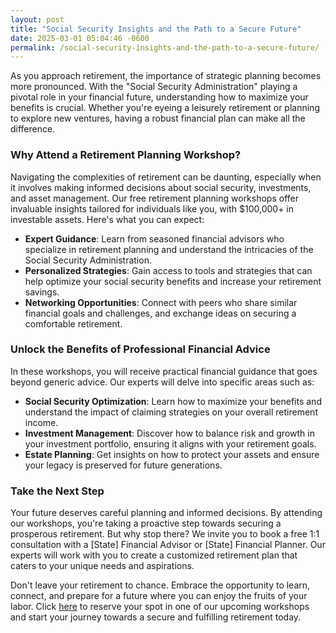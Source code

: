 ```yaml
---
layout: post
title: "Social Security Insights and the Path to a Secure Future"
date: 2025-03-01 05:04:46 -0600
permalink: /social-security-insights-and-the-path-to-a-secure-future/
---
```



As you approach retirement, the importance of strategic planning becomes more pronounced. With the "Social Security Administration" playing a pivotal role in your financial future, understanding how to maximize your benefits is crucial. Whether you're eyeing a leisurely retirement or planning to explore new ventures, having a robust financial plan can make all the difference.

### Why Attend a Retirement Planning Workshop?

Navigating the complexities of retirement can be daunting, especially when it involves making informed decisions about social security, investments, and asset management. Our free retirement planning workshops offer invaluable insights tailored for individuals like you, with $100,000+ in investable assets. Here's what you can expect:

- **Expert Guidance**: Learn from seasoned financial advisors who specialize in retirement planning and understand the intricacies of the Social Security Administration.
- **Personalized Strategies**: Gain access to tools and strategies that can help optimize your social security benefits and increase your retirement savings.
- **Networking Opportunities**: Connect with peers who share similar financial goals and challenges, and exchange ideas on securing a comfortable retirement.

### Unlock the Benefits of Professional Financial Advice

In these workshops, you will receive practical financial guidance that goes beyond generic advice. Our experts will delve into specific areas such as:

- **Social Security Optimization**: Learn how to maximize your benefits and understand the impact of claiming strategies on your overall retirement income.
- **Investment Management**: Discover how to balance risk and growth in your investment portfolio, ensuring it aligns with your retirement goals.
- **Estate Planning**: Get insights on how to protect your assets and ensure your legacy is preserved for future generations.

### Take the Next Step

Your future deserves careful planning and informed decisions. By attending our workshops, you're taking a proactive step towards securing a prosperous retirement. But why stop there? We invite you to book a free 1:1 consultation with a [State] Financial Advisor or [State] Financial Planner. Our experts will work with you to create a customized retirement plan that caters to your unique needs and aspirations.

Don't leave your retirement to chance. Embrace the opportunity to learn, connect, and prepare for a future where you can enjoy the fruits of your labor. Click [here](https://workshopsforretirement.com) to reserve your spot in one of our upcoming workshops and start your journey towards a secure and fulfilling retirement today.